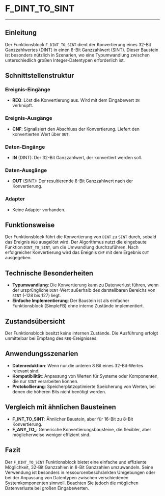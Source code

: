# F_DINT_TO_SINT

* * * * * * * * * *
## Einleitung
Der Funktionsblock `F_DINT_TO_SINT` dient der Konvertierung eines 32-Bit Ganzzahlwertes (DINT) in einen 8-Bit Ganzzahlwert (SINT). Dieser Baustein ist besonders nützlich in Szenarien, wo eine Typumwandlung zwischen unterschiedlich großen Integer-Datentypen erforderlich ist.

## Schnittstellenstruktur

### **Ereignis-Eingänge**
- **REQ**: Löst die Konvertierung aus. Wird mit dem Eingabewert `IN` verknüpft.

### **Ereignis-Ausgänge**
- **CNF**: Signalisiert den Abschluss der Konvertierung. Liefert den konvertierten Wert über `OUT`.

### **Daten-Eingänge**
- **IN** (DINT): Der 32-Bit Ganzzahlwert, der konvertiert werden soll.

### **Daten-Ausgänge**
- **OUT** (SINT): Der resultierende 8-Bit Ganzzahlwert nach der Konvertierung.

### **Adapter**
- Keine Adapter vorhanden.

## Funktionsweise
Der Funktionsblock führt die Konvertierung von `DINT` zu `SINT` durch, sobald das Ereignis `REQ` ausgelöst wird. Der Algorithmus nutzt die eingebaute Funktion `DINT_TO_SINT`, um die Umwandlung durchzuführen. Nach erfolgreicher Konvertierung wird das Ereignis `CNF` mit dem Ergebnis `OUT` ausgegeben.

## Technische Besonderheiten
- **Typumwandlung**: Die Konvertierung kann zu Datenverlust führen, wenn der ursprüngliche `DINT`-Wert außerhalb des darstellbaren Bereichs von `SINT` (-128 bis 127) liegt.
- **Einfache Implementierung**: Der Baustein ist als einfacher Funktionsblock (SimpleFB) ohne interne Zustände implementiert.

## Zustandsübersicht
Der Funktionsblock besitzt keine internen Zustände. Die Ausführung erfolgt unmittelbar bei Empfang des `REQ`-Ereignisses.

## Anwendungsszenarien
- **Datenreduktion**: Wenn nur die unteren 8 Bit eines 32-Bit-Wertes relevant sind.
- **Kompatibilität**: Anpassung von Werten für Systeme oder Komponenten, die nur `SINT` verarbeiten können.
- **Protokollierung**: Speicherplatzoptimierte Speicherung von Werten, bei denen die höheren Bits nicht benötigt werden.

## Vergleich mit ähnlichen Bausteinen
- **F_INT_TO_SINT**: Ähnlicher Baustein, aber für 16-Bit zu 8-Bit Konvertierung.
- **F_ANY_TO_<Typ>**: Generische Konvertierungsbausteine, die flexibler, aber möglicherweise weniger effizient sind.

## Fazit
Der `F_DINT_TO_SINT` Funktionsblock bietet eine einfache und effiziente Möglichkeit, 32-Bit Ganzzahlen in 8-Bit Ganzzahlen umzuwandeln. Seine Verwendung ist besonders in ressourcenbeschränkten Umgebungen oder bei der Anpassung von Datentypen zwischen verschiedenen Systemkomponenten sinnvoll. Beachten Sie jedoch die möglichen Datenverluste bei großen Eingabewerten.